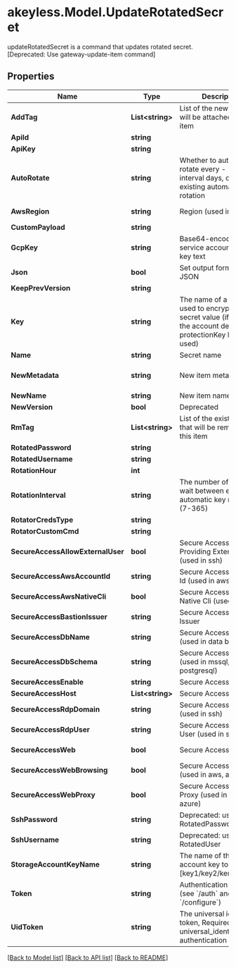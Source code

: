 # akeyless.Model.UpdateRotatedSecret
updateRotatedSecret is a command that updates rotated secret. [Deprecated: Use gateway-update-item command]

## Properties

Name | Type | Description | Notes
------------ | ------------- | ------------- | -------------
**AddTag** | **List&lt;string&gt;** | List of the new tags that will be attached to this item | [optional] 
**ApiId** | **string** |  | [optional] 
**ApiKey** | **string** |  | [optional] 
**AutoRotate** | **string** | Whether to automatically rotate every - -rotation-interval days, or disable existing automatic rotation | [optional] 
**AwsRegion** | **string** | Region (used in aws) | [optional] [default to "us-east-2"]
**CustomPayload** | **string** |  | [optional] 
**GcpKey** | **string** | Base64-encoded service account private key text | [optional] 
**Json** | **bool** | Set output format to JSON | [optional] 
**KeepPrevVersion** | **string** |  | [optional] 
**Key** | **string** | The name of a key that used to encrypt the secret value (if empty, the account default protectionKey key will be used) | [optional] 
**Name** | **string** | Secret name | 
**NewMetadata** | **string** | New item metadata | [optional] [default to "default_metadata"]
**NewName** | **string** | New item name | [optional] 
**NewVersion** | **bool** | Deprecated | [optional] 
**RmTag** | **List&lt;string&gt;** | List of the existent tags that will be removed from this item | [optional] 
**RotatedPassword** | **string** |  | [optional] 
**RotatedUsername** | **string** |  | [optional] 
**RotationHour** | **int** |  | [optional] 
**RotationInterval** | **string** | The number of days to wait between every automatic key rotation (7-365) | [optional] 
**RotatorCredsType** | **string** |  | [optional] 
**RotatorCustomCmd** | **string** |  | [optional] 
**SecureAccessAllowExternalUser** | **bool** | Secure Access Allow Providing External User (used in ssh) | [optional] [default to false]
**SecureAccessAwsAccountId** | **string** | Secure Access Account Id (used in aws) | [optional] 
**SecureAccessAwsNativeCli** | **bool** | Secure Access Aws Native Cli (used in aws) | [optional] 
**SecureAccessBastionIssuer** | **string** | Secure Access Bastion Issuer | [optional] 
**SecureAccessDbName** | **string** | Secure Access DB Name (used in data bases) | [optional] 
**SecureAccessDbSchema** | **string** | Secure Access Schema (used in mssql, postgresql) | [optional] 
**SecureAccessEnable** | **string** | Secure Access Enabled | [optional] 
**SecureAccessHost** | **List&lt;string&gt;** | Secure Access Host | [optional] 
**SecureAccessRdpDomain** | **string** | Secure Access Domain (used in ssh) | [optional] 
**SecureAccessRdpUser** | **string** | Secure Access Override User (used in ssh) | [optional] 
**SecureAccessWeb** | **bool** | Secure Access Web | [optional] [default to false]
**SecureAccessWebBrowsing** | **bool** | Secure Access Isolated (used in aws, azure) | [optional] [default to false]
**SecureAccessWebProxy** | **bool** | Secure Access Web Proxy (used in aws, azure) | [optional] [default to false]
**SshPassword** | **string** | Deprecated: use RotatedPassword | [optional] 
**SshUsername** | **string** | Deprecated: use RotatedUser | [optional] 
**StorageAccountKeyName** | **string** | The name of the storage account key to rotate [key1/key2/kerb1/kerb2] | [optional] 
**Token** | **string** | Authentication token (see &#x60;/auth&#x60; and &#x60;/configure&#x60;) | [optional] 
**UidToken** | **string** | The universal identity token, Required only for universal_identity authentication | [optional] 

[[Back to Model list]](../README.md#documentation-for-models) [[Back to API list]](../README.md#documentation-for-api-endpoints) [[Back to README]](../README.md)

